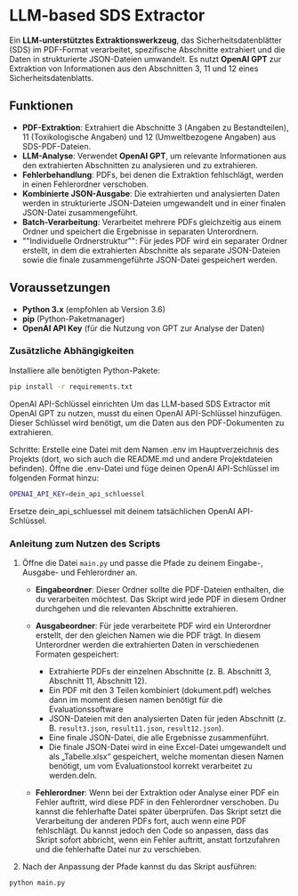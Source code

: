 # LLM-based SDS Extractor

Ein **LLM-unterstütztes Extraktionswerkzeug**, das Sicherheitsdatenblätter (SDS) im PDF-Format verarbeitet, spezifische Abschnitte extrahiert und die Daten in strukturierte JSON-Dateien umwandelt. Es nutzt **OpenAI GPT** zur Extraktion von Informationen aus den Abschnitten 3, 11 und 12 eines Sicherheitsdatenblatts.

## Funktionen

- **PDF-Extraktion**: Extrahiert die Abschnitte 3 (Angaben zu Bestandteilen), 11 (Toxikologische Angaben) und 12 (Umweltbezogene Angaben) aus SDS-PDF-Dateien.
- **LLM-Analyse**: Verwendet **OpenAI GPT**, um relevante Informationen aus den extrahierten Abschnitten zu analysieren und zu extrahieren.
- **Fehlerbehandlung**: PDFs, bei denen die Extraktion fehlschlägt, werden in einen Fehlerordner verschoben.
- **Kombinierte JSON-Ausgabe**: Die extrahierten und analysierten Daten werden in strukturierte JSON-Dateien umgewandelt und in einer finalen JSON-Datei zusammengeführt.
- **Batch-Verarbeitung**: Verarbeitet mehrere PDFs gleichzeitig aus einem Ordner und speichert die Ergebnisse in separaten Unterordnern.
- ""Individuelle Ordnerstruktur"": Für jedes PDF wird ein separater Ordner erstellt, in dem die extrahierten Abschnitte als separate JSON-Dateien sowie die finale zusammengeführte JSON-Datei gespeichert werden.

## Voraussetzungen

- **Python 3.x** (empfohlen ab Version 3.6)
- **pip** (Python-Paketmanager)
- **OpenAI API Key** (für die Nutzung von GPT zur Analyse der Daten)

### Zusätzliche Abhängigkeiten

Installiere alle benötigten Python-Pakete:

```bash
pip install -r requirements.txt
```
OpenAI API-Schlüssel einrichten
Um das LLM-based SDS Extractor mit OpenAI GPT zu nutzen, musst du einen OpenAI API-Schlüssel hinzufügen. Dieser Schlüssel wird benötigt, um die Daten aus den PDF-Dokumenten zu extrahieren.

Schritte:
Erstelle eine Datei mit dem Namen .env im Hauptverzeichnis des Projekts (dort, wo sich auch die README.md und andere Projektdateien befinden).
Öffne die .env-Datei und füge deinen OpenAI API-Schlüssel im folgenden Format hinzu:
```bash
OPENAI_API_KEY=dein_api_schluessel
```
Ersetze dein_api_schluessel mit deinem tatsächlichen OpenAI API-Schlüssel.

### Anleitung zum Nutzen des Scripts

1. Öffne die Datei `main.py` und passe die Pfade zu deinem Eingabe-, Ausgabe- und Fehlerordner an.  

    - **Eingabeordner**: Dieser Ordner sollte die PDF-Dateien enthalten, die du verarbeiten möchtest. Das Skript wird jede PDF in diesem Ordner durchgehen und die relevanten Abschnitte extrahieren.

    - **Ausgabeordner**: Für jede verarbeitete PDF wird ein Unterordner erstellt, der den gleichen Namen wie die PDF trägt. In diesem Unterordner werden die extrahierten Daten in verschiedenen Formaten gespeichert:
      - Extrahierte PDFs der einzelnen Abschnitte (z. B. Abschnitt 3, Abschnitt 11, Abschnitt 12).
      - Ein PDF mit den 3 Teilen kombiniert (dokument.pdf) welches dann im moment diesen namen benötigt für die Evaluationssoftware
      - JSON-Dateien mit den analysierten Daten für jeden Abschnitt (z. B. `result3.json`, `result11.json`, `result12.json`).
      - Eine finale JSON-Datei, die alle Ergebnisse zusammenführt.
      - Die finale JSON-Datei wird in eine Excel-Datei umgewandelt und als „Tabelle.xlsx“ gespeichert, welche momentan diesen Namen benötigt, um vom Evaluationstool korrekt verarbeitet zu werden.deln.

    - **Fehlerordner**: Wenn bei der Extraktion oder Analyse einer PDF ein Fehler auftritt, wird diese PDF in den Fehlerordner verschoben. Du kannst die fehlerhafte Datei später überprüfen. Das Skript setzt die Verarbeitung der anderen PDFs fort, auch wenn eine PDF fehlschlägt. Du kannst jedoch den Code so anpassen, dass das Skript sofort abbricht, wenn ein Fehler auftritt, anstatt fortzufahren und die fehlerhafte Datei nur zu verschieben.

2. Nach der Anpassung der Pfade kannst du das Skript ausführen:

```bash
python main.py
